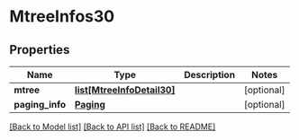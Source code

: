 # MtreeInfos30

## Properties
Name | Type | Description | Notes
------------ | ------------- | ------------- | -------------
**mtree** | [**list[MtreeInfoDetail30]**](MtreeInfoDetail30.md) |  | [optional] 
**paging_info** | [**Paging**](Paging.md) |  | [optional] 

[[Back to Model list]](../README.md#documentation-for-models) [[Back to API list]](../README.md#documentation-for-api-endpoints) [[Back to README]](../README.md)


